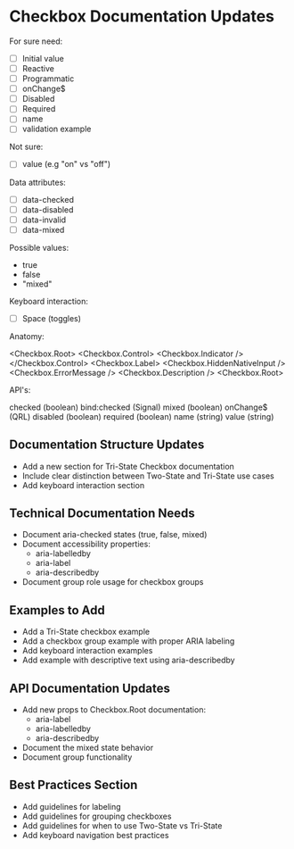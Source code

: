 # Checkbox Documentation Updates

For sure need:

- [ ] Initial value
- [ ] Reactive
- [ ] Programmatic
- [ ] onChange$
- [ ] Disabled
- [ ] Required
- [ ] name
- [ ] validation example

Not sure:

- [ ] value (e.g "on" vs "off")

Data attributes:

- [ ] data-checked
- [ ] data-disabled
- [ ] data-invalid
- [ ] data-mixed

Possible values:
- true
- false
- "mixed"

Keyboard interaction:

- [ ] Space (toggles)

Anatomy:

<Checkbox.Root>
  <Checkbox.Control>
      <Checkbox.Indicator />
  </Checkbox.Control>
  <Checkbox.Label>
  <Checkbox.HiddenNativeInput />
  <Checkbox.ErrorMessage />
  <Checkbox.Description />
<Checkbox.Root>


API's:

checked (boolean)
bind:checked (Signal)
mixed (boolean)
onChange$ (QRL)
disabled (boolean)
required (boolean)
name (string)
value (string)



## Documentation Structure Updates
- Add a new section for Tri-State Checkbox documentation
- Include clear distinction between Two-State and Tri-State use cases
- Add keyboard interaction section

## Technical Documentation Needs
- Document aria-checked states (true, false, mixed)
- Document accessibility properties:
  - aria-labelledby
  - aria-label 
  - aria-describedby
- Document group role usage for checkbox groups

## Examples to Add
- Add a Tri-State checkbox example
- Add a checkbox group example with proper ARIA labeling
- Add keyboard interaction examples
- Add example with descriptive text using aria-describedby

## API Documentation Updates
- Add new props to Checkbox.Root documentation:
  - aria-label
  - aria-labelledby
  - aria-describedby
- Document the mixed state behavior
- Document group functionality

## Best Practices Section
- Add guidelines for labeling
- Add guidelines for grouping checkboxes
- Add guidelines for when to use Two-State vs Tri-State
- Add keyboard navigation best practices